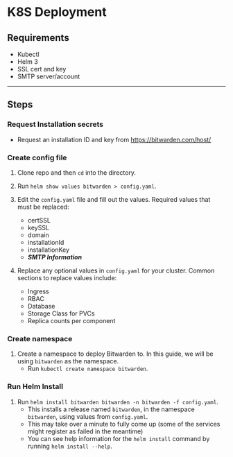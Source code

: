 # K8S Deployment

## Requirements

- Kubectl
- Helm 3
- SSL cert and key
- SMTP server/account

---

## Steps
### Request Installation secrets
- Request an installation ID and key from https://bitwarden.com/host/

### Create config file
1. Clone repo and then `cd` into the directory.
1. Run `helm show values bitwarden > config.yaml`.
1. Edit the `config.yaml` file and fill out the values.  Required values that must be replaced:
    - certSSL
    - keySSL
    - domain
    - installationId
    - installationKey
    - ***SMTP Information***

1. Replace any optional values in `config.yaml` for your cluster.  Common sections to replace values include:
    - Ingress
    - RBAC
    - Database
    - Storage Class for PVCs
    - Replica counts per component

### Create namespace
1. Create a namespace to deploy Bitwarden to.  In this guide, we will be using `bitwarden` as the namespace.
    - Run `kubectl create namespace bitwarden`.

### Run Helm Install
1. Run `helm install bitwarden bitwarden -n bitwarden -f config.yaml`.
    - This installs a release named `bitwarden`, in the namespace `bitwarden`, using values from `config.yaml`.
    - This may take over a minute to fully come up (some of the services might register as failed in the meantime)
    - You can see help information for the `helm install` command by running `helm install --help`.

